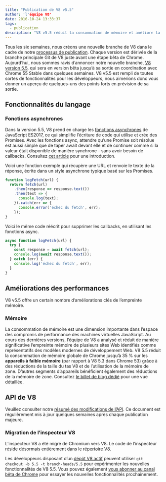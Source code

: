 ```yaml
---
title: "Publication de V8 v5.5"
author: 'l'équipe V8'
date: 2016-10-24 13:33:37
tags:
  - publication
description: "V8 v5.5 réduit la consommation de mémoire et améliore la prise en charge des fonctionnalités du langage ECMAScript."
---
```

Tous les six semaines, nous créons une nouvelle branche de V8 dans le cadre de notre [processus de publication](/docs/release-process). Chaque version est dérivée de la branche principale Git de V8 juste avant une étape bêta de Chrome. Aujourd’hui, nous sommes ravis d’annoncer notre nouvelle branche, [V8 version 5.5](https://chromium.googlesource.com/v8/v8.git/+log/branch-heads/5.5), qui sera en version bêta jusqu’à sa sortie en coordination avec Chrome 55 Stable dans quelques semaines. V8 v5.5 est rempli de toutes sortes de fonctionnalités pour les développeurs, nous aimerions donc vous donner un aperçu de quelques-uns des points forts en prévision de sa sortie.

<!--truncate-->
## Fonctionnalités du langage

### Fonctions asynchrones

Dans la version 5.5, V8 prend en charge les [fonctions asynchrones](https://developers.google.com/web/fundamentals/getting-started/primers/async-functions) de JavaScript ES2017, ce qui simplifie l’écriture de code qui utilise et crée des Promises. Avec les fonctions async, attendre qu’une Promise soit résolue est aussi simple que de taper await devant elle et de continuer comme si la valeur était disponible de manière synchrone - sans avoir besoin de callbacks. Consultez [cet article](https://developers.google.com/web/fundamentals/getting-started/primers/async-functions) pour une introduction.

Voici une fonction exemple qui récupère une URL et renvoie le texte de la réponse, écrite dans un style asynchrone typique basé sur les Promises.

```js
function logFetch(url) {
  return fetch(url)
    .then(response => response.text())
    .then(text => {
      console.log(text);
    }).catch(err => {
      console.error('échec du fetch', err);
    });
}
```

Voici le même code réécrit pour supprimer les callbacks, en utilisant les fonctions async.

```js
async function logFetch(url) {
  try {
    const response = await fetch(url);
    console.log(await response.text());
  } catch (err) {
    console.log('échec du fetch', err);
  }
}
```

## Améliorations des performances

V8 v5.5 offre un certain nombre d’améliorations clés de l’empreinte mémoire.

### Mémoire

La consommation de mémoire est une dimension importante dans l’espace des compromis de performance des machines virtuelles JavaScript. Au cours des dernières versions, l’équipe de V8 a analysé et réduit de manière significative l’empreinte mémoire de plusieurs sites Web identifiés comme représentatifs des modèles modernes de développement Web. V8 5.5 réduit la consommation de mémoire globale de Chrome jusqu’à 35 % sur les **appareils à faible mémoire** (par rapport à V8 5.3 dans Chrome 53) grâce à des réductions de la taille du tas V8 et de l’utilisation de la mémoire de zone. D’autres segments d’appareils bénéficient également des réductions de la mémoire de zone. Consultez [le billet de blog dédié](/blog/optimizing-v8-memory) pour une vue détaillée.

## API de V8

Veuillez consulter notre [résumé des modifications de l’API](https://docs.google.com/document/d/1g8JFi8T_oAE_7uAri7Njtig7fKaPDfotU6huOa1alds/edit). Ce document est régulièrement mis à jour quelques semaines après chaque publication majeure.

### Migration de l’inspecteur V8

L’inspecteur V8 a été migré de Chromium vers V8. Le code de l’inspecteur réside désormais entièrement dans le [répertoire V8](https://chromium.googlesource.com/v8/v8/+/master/src/inspector/).

Les développeurs disposant d’un [dépôt V8 actif](/docs/source-code#using-git) peuvent utiliser `git checkout -b 5.5 -t branch-heads/5.5` pour expérimenter les nouvelles fonctionnalités de V8 5.5. Vous pouvez également [vous abonner au canal bêta de Chrome](https://www.google.com/chrome/browser/beta.html) pour essayer les nouvelles fonctionnalités prochainement.
